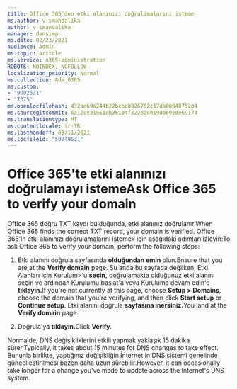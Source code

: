 ```yaml
---
title: Office 365'den etki alanınızı doğrulamalarını isteme
ms.author: v-smandalika
author: v-smandalika
manager: dansimp
ms.date: 02/23/2021
audience: Admin
ms.topic: article
ms.service: o365-administration
ROBOTS: NOINDEX, NOFOLLOW
localization_priority: Normal
ms.collection: Adm_O365
ms.custom:
- "9002531"
- "7375"
ms.openlocfilehash: 432ae69a244b22bcbc8826702c17da00040752d4
ms.sourcegitcommit: 6312ee31561db36104f32282d019d069ede69174
ms.translationtype: MT
ms.contentlocale: tr-TR
ms.lasthandoff: 03/11/2021
ms.locfileid: "50749531"
---
```

# <a name="ask-office-365-to-verify-your-domain"></a><span data-ttu-id="37b4e-102">Office 365'te etki alanınızı doğrulamayı isteme</span><span class="sxs-lookup"><span data-stu-id="37b4e-102">Ask Office 365 to verify your domain</span></span>

<span data-ttu-id="37b4e-103">Office 365 doğru TXT kaydı bulduğunda, etki alanınız doğrulanır.</span><span class="sxs-lookup"><span data-stu-id="37b4e-103">When Office 365 finds the correct TXT record, your domain is verified.</span></span> <span data-ttu-id="37b4e-104">Office 365'in etki alanınızı doğrulamalarını istemek için aşağıdaki adımları izleyin:</span><span class="sxs-lookup"><span data-stu-id="37b4e-104">To ask Office 365 to verify your domain, perform the following steps:</span></span>

1. <span data-ttu-id="37b4e-105">Etki alanını doğrula sayfasında **olduğundan emin** olun.</span><span class="sxs-lookup"><span data-stu-id="37b4e-105">Ensure that you are at the **Verify domain** page.</span></span> <span data-ttu-id="37b4e-106">Şu anda bu sayfada değilken, Etki Alanları için Kurulum>'u **seçin,** doğrulamakta olduğunuz  etki alanını seçin ve ardından Kurulumu başlat'a veya Kuruluma devam edin'e **tıklayın.**</span><span class="sxs-lookup"><span data-stu-id="37b4e-106">If you're not currently at this page, choose **Setup > Domains**, choose the domain that you're verifying, and then click **Start setup** or **Continue setup**.</span></span> <span data-ttu-id="37b4e-107">Etki alanını doğrula **sayfasına inersiniz.**</span><span class="sxs-lookup"><span data-stu-id="37b4e-107">You land at the **Verify domain** page.</span></span>

2. <span data-ttu-id="37b4e-108">Doğrula'ya **tıklayın.**</span><span class="sxs-lookup"><span data-stu-id="37b4e-108">Click **Verify**.</span></span>

<span data-ttu-id="37b4e-109">Normalde, DNS değişikliklerini etkili yapmak yaklaşık 15 dakika sürer.</span><span class="sxs-lookup"><span data-stu-id="37b4e-109">Typically, it takes about 15 minutes for DNS changes to take effect.</span></span> <span data-ttu-id="37b4e-110">Bununla birlikte, yaptığınız değişikliğin İnternet'in DNS sistemi genelinde güncelleştirilmesi bazen daha uzun sürebilir.</span><span class="sxs-lookup"><span data-stu-id="37b4e-110">However, it can occasionally take longer for a change you've made to update across the Internet's DNS system.</span></span>

